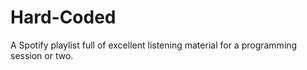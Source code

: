 # Hard-Coded
A Spotify playlist full of excellent listening material for a programming session or two.
